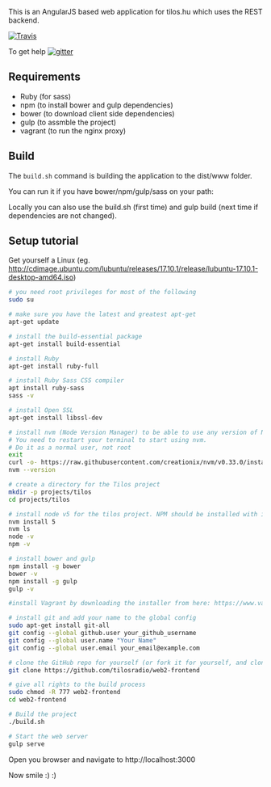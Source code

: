 This is an AngularJS based web application for tilos.hu which uses the REST backend.

[![Travis](https://img.shields.io/travis/tilosradio/web2-frontend.svg)](http://travis-ci.org/tilosradio/web2-frontend)

To get help [![gitter](https://img.shields.io/badge/gitter-join%20chat-1dce73.svg)](https://gitter.im/tilosradio/public)

Requirements
------------

* Ruby (for sass)
* npm (to install bower and gulp dependencies)
* bower (to download client side dependencies)
* gulp (to assmble the project)
* vagrant (to run the nginx proxy)

Build
-----

The ```build.sh``` command is building the application to the dist/www folder.

You can run it if you have bower/npm/gulp/sass on your path:

Locally you can also use the build.sh (first time) and gulp build (next time if dependencies are not changed).

Setup tutorial
--------------

Get yourself a Linux (eg. http://cdimage.ubuntu.com/lubuntu/releases/17.10.1/release/lubuntu-17.10.1-desktop-amd64.iso)

```bash
# you need root privileges for most of the following
sudo su

# make sure you have the latest and greatest apt-get
apt-get update

# install the build-essential package
apt-get install build-essential

# install Ruby
apt-get install ruby-full

# install Ruby Sass CSS compiler
apt install ruby-sass
sass -v

# install Open SSL 
apt-get install libssl-dev

# install nvm (Node Version Manager) to be able to use any version of NodeJs. 
# You need to restart your terminal to start using nvm. 
# Do it as a normal user, not root
exit
curl -o- https://raw.githubusercontent.com/creationix/nvm/v0.33.0/install.sh | bash
nvm --version

# create a directory for the Tilos project
mkdir -p projects/tilos
cd projects/tilos

# install node v5 for the tilos project. NPM should be installed with it
nvm install 5
nvm ls
node -v
npm -v

# install bower and gulp
npm install -g bower
bower -v
npm install -g gulp
gulp -v

#install Vagrant by downloading the installer from here: https://www.vagrantup.com/downloads.html

# install git and add your name to the global config
sudo apt-get install git-all
git config --global github.user your_github_username
git config --global user.name "Your Name"
git config --global user.email your_email@example.com

# clone the GitHub repo for yourself (or fork it for yourself, and clone the fork)
git clone https://github.com/tilosradio/web2-frontend

# give all rights to the build process
sudo chmod -R 777 web2-frontend
cd web2-frontend

# Build the project
./build.sh

# Start the web server 
gulp serve

```
Open you browser and navigate to http://localhost:3000

Now smile :) :)

